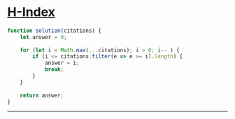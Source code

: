 # [H-Index](https://programmers.co.kr/learn/courses/30/lessons/42747?language=javascript)

```js
function solution(citations) {
    let answer = 0;
    
    for (let i = Math.max(...citations); i > 0; i-- ) {
        if (i <= citations.filter(e => e >= i).length) {
            answer = i;
            break;
        }
    }
    
    return answer;
}
```

---